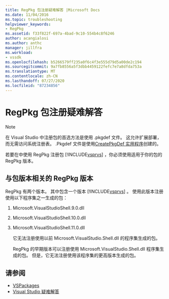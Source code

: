 ```yaml
---
title: RegPkg 包注册疑难解答 |Microsoft Docs
ms.date: 11/04/2016
ms.topic: troubleshooting
helpviewer_keywords:
- RegPkg
ms.assetid: f33f822f-697a-4bad-9c10-554b4c8f6246
author: acangialosi
ms.author: anthc
manager: jillfra
ms.workload:
- vssdk
ms.openlocfilehash: b5266579ff235a0f6c4f3e555d79d5a00de2c194
ms.sourcegitcommit: 9a7fb8556a5f3dbb4459122fefc7e7a8dfda753a
ms.translationtype: MT
ms.contentlocale: zh-CN
ms.lasthandoff: 07/27/2020
ms.locfileid: "87234856"
---
```

# <a name="troubleshooting-regpkg-package-registration"></a>RegPkg 包注册疑难解答
> [!NOTE]
> 在 Visual Studio 中注册包的首选方法是使用 .pkgdef 文件。 这允许扩展部署，而无需访问系统注册表。 .Pkgdef 文件是使用[CreatePkgDef 实用程序](../../extensibility/internals/createpkgdef-utility.md)创建的。

 若要在中使用 RegPkg 注册包 [!INCLUDE[vsprvs](../../code-quality/includes/vsprvs_md.md)] ，你必须使用适用于你的包的 RegPkg 版本。

## <a name="regpkg-versions-related-to-package-versions"></a>与包版本相关的 RegPkg 版本
 RegPkg 有两个版本。 其中包含一个版本 [!INCLUDE[vsprvs](../../code-quality/includes/vsprvs_md.md)] 。 使用此版本注册使用以下程序集之一生成的包：

1. Microsoft.VisualStudioShell.9.0.dll

2. Microsoft.VisualStudioShell.10.0.dll

3. Microsoft.VisualStudioShell.11.0.dll

   它无法注册使用以前 Microsoft.VisualStudio.Shell.dll 的程序集生成的包。

   RegPkg 的早期版本可以注册使用 Microsoft.VisualStudio.Shell.dll 程序集生成的包。 但是，它无法注册使用该程序集的更高版本生成的包。

## <a name="see-also"></a>请参阅
- [VSPackages](../../extensibility/internals/vspackages.md)
- [Visual Studio 疑难解答](/troubleshoot/visualstudio/welcome-visual-studio/)

